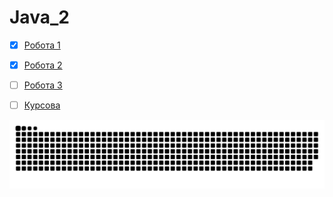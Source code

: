 # Java_2


 - [x] [Робота 1](https://github.com/BlackCNP/Java_2/tree/main/Lab_1)
 - [x] [Робота 2](https://github.com/BlackCNP/Java_2/tree/main/Sr_2)
 - [ ] [Робота 3](https://github.com/BlackCNP/Java_2/tree/main/Pr_4_v2)
   
 - [ ] [Курсова](https://github.com/BlackCNP/Java_2/tree/main/kursova-v4)


<picture>
  <source media="(prefers-color-scheme: dark)" srcset="https://raw.githubusercontent.com/platane/platane/output/github-contribution-grid-snake-dark.svg">
  <source media="(prefers-color-scheme: light)" srcset="https://raw.githubusercontent.com/platane/platane/output/github-contribution-grid-snake.svg">
  <img alt="github contribution grid snake animation" src="https://raw.githubusercontent.com/platane/platane/output/github-contribution-grid-snake.svg">
</picture>
